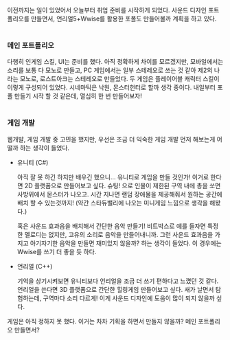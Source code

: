 이전까지는 일이 있었어서 오늘부터 취업 준비를 시작하게 되었다. 사운드 디자인 포트폴리오를 만들면서, 언리얼5+Wwise를 활용한 포폴도 만들어볼까 계획을 하고 있다.
 <br><br>
 
### 메인 포트폴리오

다행히 인게임 스킬, UI는 준비를 했다. 아직 정확하게 차이를 모르겠지만, 모바일에서는 소리를 보통 다 모노로 만들고, PC 게임에서는 일부 스테레오로 쓰는 것 같아 제2의 나라는 모노로, 로스트아크는 스테레오로 만들었다. 두 게임은 플레이어블 캐릭터 스킬이 이렇게 구성되어 있었다.
시네마틱은 낙원, 몬스터헌터로 할까 생각 중이다. 내일부터 포폴 만들기 시작 할 것 같은데, 열심히 한 번 만들어보자!
 <br><br>
 
### 게임 개발

웹개발, 게임 개발 중 고민을 했지만, 우선은 조금 더 익숙한 게임 개발 먼저 해보는게 어떨까 하는 생각이 들었다.

- 유니티 (C#)

    아직 잘 못 하긴 하지만 배우긴 했으니... 유니티로 게임을 만들 것인가! 이거로 한다면 2D 플랫폼으로 만들어보고 싶다. 슈팅! 으로 인물이 제한된 구역 내에 총을 쏘면 사방위에서 몬스터가 나오고. 시간 지나면 랜덤 장애물을 제공해줘서 원하는 공간에 배치 할 수 있는것까지! (약간 스타듀밸리에 나오는 미니게임 느낌으로 생각을 해봤다.)

    혹은 사운드 효과음을 배치해서 간단한 음악 만들기! 비트박스로 예를 들자면 특정한 멜로디는 없지만, 고유의 소리로 음악을 만들어내니까. 그런 사운드 효과음을 가지고 아기자기한 음악을 만들면 재미있지 않을까? 하는 생각이 들었다. 이 경우에는 Wwise를 쓰기 더 좋을 듯 하다.

- 언리얼 (C++)
  
    기억을 상기시켜보면 유니티보다 언리얼을 조금 더 쓰기 편하다고 느꼈던 것 같다. 언리얼을 쓴다면 3D 플랫폼으로 간단한 힐링게임 만들어보고 싶다. 새가 날면서 탐험하는데, 구역마다 소리 다르게! 이게 사운드 디자인에 도움이 많이 되지 않을까 싶다.


게임은 아직 정하지 못 했다. 이거는 차차 기획을 하면서 만들지 않을까? 메인 포트폴리오 만들면서?
 <br><br>
